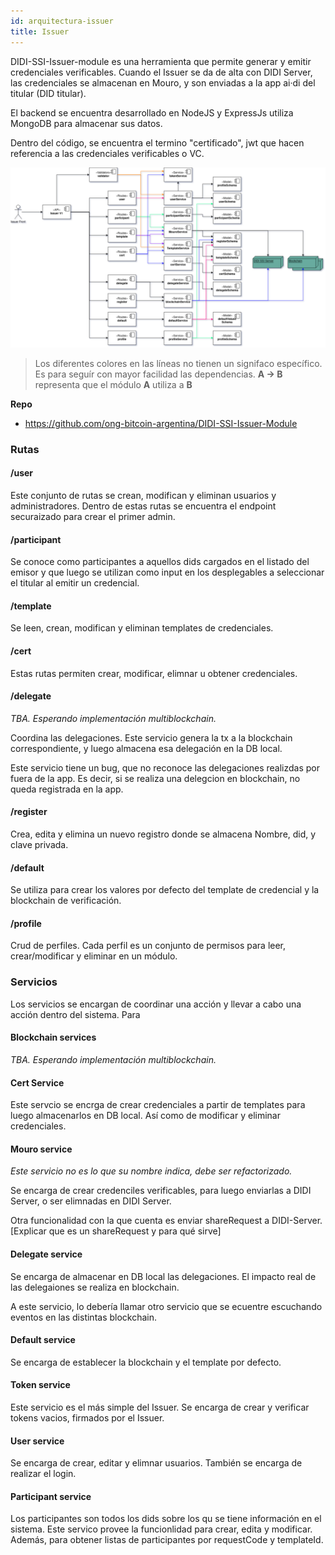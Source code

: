 ```yaml
---
id: arquitectura-issuer
title: Issuer
---
```


DIDI-SSI-Issuer-module es una herramienta que permite generar y emitir credenciales verificables. Cuando el Issuer se da de alta con DIDI Server, las credenciales se almacenan en Mouro, y son enviadas a la app ai·di del titular (DID titular).

El backend se encuentra desarrollado en NodeJS y ExpressJs utiliza MongoDB para almacenar sus datos.

Dentro del código, se encuentra el termino "certificado", jwt que hacen referencia a las credenciales verificables o VC.

![Issuer backend](./images/didi-ssi-issuer-back.png)
> Los diferentes colores en las líneas no tienen un signifaco específico. Es para seguír con mayor facilidad las dependencias. **A -> B** representa que el módulo **A** utiliza a **B**

**Repo**
- https://github.com/ong-bitcoin-argentina/DIDI-SSI-Issuer-Module

### Rutas
#### /user
Este conjunto de rutas se crean, modifican y eliminan usuarios y administradores.
Dentro de estas rutas se encuentra el endpoint securaizado para crear el primer admin.

#### /participant
Se conoce como participantes a aquellos dids cargados en el listado del emisor y que luego se utilizan como input en los desplegables a seleccionar el titular al emitir un credencial.


#### /template
Se leen, crean, modifican y eliminan templates de credenciales.


#### /cert
Estas rutas permiten crear, modificar, elimnar u obtener credenciales.

#### /delegate
*TBA. Esperando implementación multiblockchain.*

Coordina las delegaciones. Este servicio genera la tx a la blockchain correspondiente, y luego almacena esa delegación en la DB local.

Este servicio tiene un bug, que no reconoce las delegaciones realizdas por fuera de la app. Es decir, si se realiza una delegcion en blockchain, no queda registrada en la app.

#### /register
Crea, edita y elimina un nuevo registro donde se almacena Nombre, did, y clave privada. 

#### /default
Se utiliza para crear los valores por defecto del template de credencial y la blockchain de verificación. 

#### /profile
Crud de perfiles. Cada perfil es un conjunto de permisos para leer, crear/modificar y eliminar en un módulo.

### Servicios
Los servicios se encargan de coordinar una acción y llevar a cabo una acción dentro del sistema. Para

#### Blockchain services
*TBA. Esperando implementación multiblockchain.*

#### Cert Service
Este servcio se encrga de crear credenciales a partir de templates para luego almacenarlos en DB local. 
Así como de modificar y eliminar credenciales.

#### Mouro service
*Este servicio no es lo que su nombre indica, debe ser refactorizado.*

Se encarga de crear credenciles verificables, para luego enviarlas a DIDI Server, o ser elimnadas en DIDI Server.

Otra funcionalidad con la que cuenta es enviar shareRequest a DIDI-Server. [Explicar que es un shareRequest y para qué sirve]

#### Delegate service
Se encarga de almacenar en DB local las delegaciones. El impacto real de las delegaiones se realiza en blockchain. 

A este servicio, lo debería llamar otro servicio que se ecuentre escuchando eventos en las distintas blockchain.

#### Default service
Se encarga de establecer la blockchain y el template por defecto. 

#### Token service
Este servicio es el más simple del Issuer. Se encarga de crear y verificar tokens vacios, firmados por el Issuer.

#### User service
Se encarga de crear, editar y elimnar usuarios. También se encarga de realizar el login.

#### Participant service
Los participantes son todos los dids sobre los qu se tiene información en el sistema. Este servico provee la funcionlidad para crear, edita y modificar. Además, para obtener listas de participantes por requestCode y templateId.
